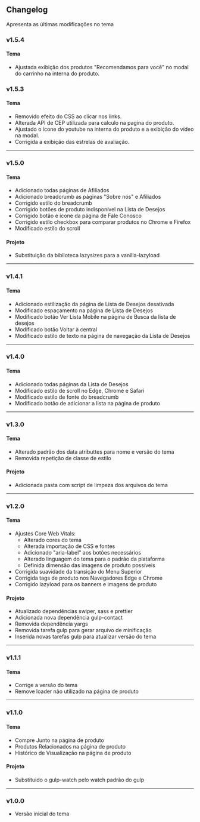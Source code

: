 ## Changelog
Apresenta as últimas modificações no tema

### v1.5.4

#### Tema

- Ajustada exibição dos produtos "Recomendamos para você" no modal do carrinho na interna do produto.

### v1.5.3

#### Tema

- Removido efeito do CSS ao clicar nos links.
- Alterada API de CEP utilizada para calculo na pagina do produto.
- Ajustado o ícone do youtube na interna do produto e a exibição do vídeo na modal.
- Corrigida a exibição das estrelas de avaliação.

----------
### v1.5.0

#### Tema
- Adicionado todas páginas de Afiliados
- Adicionado breadcrumb as páginas "Sobre nós" e Afiliados
- Corrigido estilo do breadcrumb
- Corrigido botões de produto indisponível na Lista de Desejos
- Corrigido botão e icone da página de Fale Conosco
- Corrigido estilo checkbox para comparar produtos no Chrome e Firefox
- Modificado estilo do scroll

#### Projeto
- Substituição da biblioteca lazysizes para a vanilla-lazyload

----------
### v1.4.1

#### Tema
- Adicionado estilização da página de Lista de Desejos desativada
- Modificado espaçamento na página de Lista de Desejos
- Modificado botão Ver Lista Mobile na página de Busca da lista de desejos
- Modificado botão Voltar à central
- Modificado estilo de texto na página de navegação da Lista de Desejos

----------
### v1.4.0

#### Tema
- Adicionado todas páginas da Lista de Desejos
- Modificado estilo de scroll no Edge, Chrome e Safari
- Modificado estilo de fonte do breadcrumb
- Modificado botão de adicionar a lista na página de produto 

----------
### v1.3.0

#### Tema
- Alterado padrão dos data atributtes para nome e versão do tema
- Removida repetição de classe de estilo

#### Projeto
-  Adicionada pasta com script de limpeza dos arquivos do tema

----------
### v1.2.0

#### Tema
- Ajustes Core Web Vitals:
    - Alterado cores do tema
    - Alterada importação de CSS e fontes
    - Adicionado "aria-label" aos botões necessários
    - Alterado linguagem do tema para o padrão da plataforma
    - Definida dimensão das imagens de produto possíveis
- Corrigida suavidade da transição do Menu Superior
- Corrigida tags de produto nos Navegadores Edge e Chrome
- Corrigido lazyload para os banners e imagens de produto

#### Projeto
- Atualizado dependências swiper, sass e prettier
- Adicionada nova dependência gulp-contact
- Removida dependência yargs
- Removida tarefa gulp para gerar arquivo de minificação
- Inserida novas tarefas gulp para atualizar versão do tema 

----------
### v1.1.1

#### Tema
- Corrige a versão do tema
- Remove loader não utilizado na página de produto

----------
### v1.1.0

#### Tema
- Compre Junto na página de produto
- Produtos Relacionados na página de produto
- Histórico de Visualização na página de produto

#### Projeto
- Substituido o gulp-watch pelo watch padrão do gulp

----------
### v1.0.0
- Versão inicial do tema